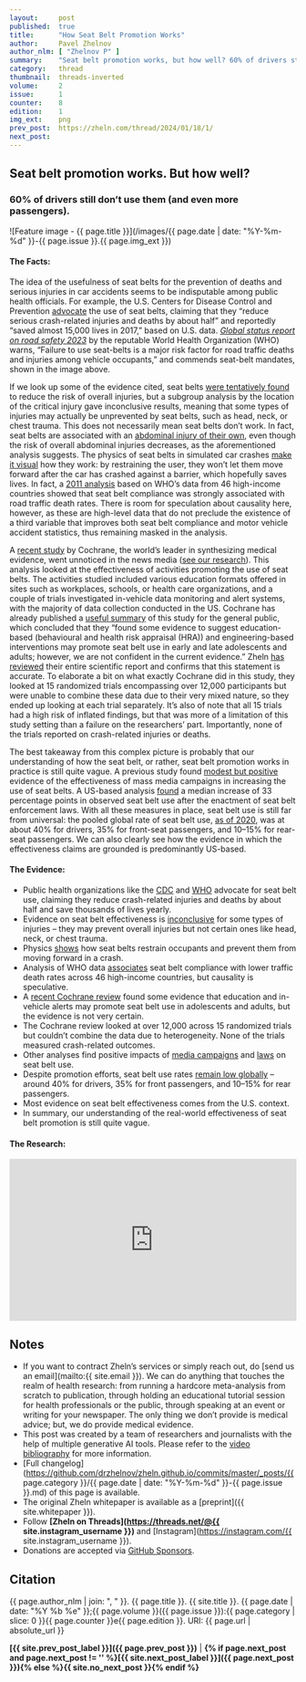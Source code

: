 ```yaml
---
layout:     post
published:  true
title:      "How Seat Belt Promotion Works"
author:     Pavel Zhelnov
author_nlm: [ "Zhelnov P" ]
summary:    "Seat belt promotion works, but how well? 60% of drivers still don’t use them, and even more passengers. We discuss a recent systematic review that looked at the effectiveness of seat belt promotion more closely."
category:   thread
thumbnail:  threads-inverted
volume:     2
issue:      1
counter:    8
edition:    1
img_ext:    png
prev_post:  https://zheln.com/thread/2024/01/18/1/
next_post:  
---
```


## Seat belt promotion works. But how well?

### 60% of drivers still don’t use them (and even more passengers).

![Feature image - {{ page.title }}](/images/{{ page.date | date: "%Y-%m-%d" }}-{{ page.issue }}.{{ page.img_ext }})

#### The Facts:

<!---
Chat title: Seat Belt Interventions: A Systematic Review of Education, Incentives, and Engineering Approaches

Zheln: Summarize the methods and findings of this study. Always preserve confidence intervals and certainty of evidence ratings. If there is a Summary of Findings table, focus your findings summary on it. Write in coherent text, not bullet points.

Claude 2 AI: This Cochrane systematic review analyzed 15 randomized controlled trials with 12,081 participants that evaluated education, engineering, and incentive-based interventions to promote seat belt use. The studies were conducted primarily in the US and recruited participants from various sites like worksites, schools, emergency departments etc.

The key findings were:

- Behavioral education interventions (e.g. motivational interviews, behavioral counseling) may improve seat belt use in adolescents and adults (low certainty evidence). A health risk appraisal intervention also likely improves seat belt use short-term (moderate certainty evidence).
- Engineering interventions like in-vehicle monitoring systems with alerts/feedback may promote seat belt use but the evidence is from only 2 small trials (low certainty evidence).
- None of the trials reported on crash-related injuries or deaths.

The authors conclude that while there is some evidence that education and engineering interventions may promote seat belt use, more high-quality research is needed particularly from low- and middle-income countries. Limitations include reliance on self-reported seat belt use data in most trials and small sample sizes testing engineering interventions. More research on incentives and other intervention types is also needed.
--->

The idea of the usefulness of seat belts for the prevention of deaths and serious injuries in car accidents seems to be indisputable among public health officials. For example, the U.S. Centers for Disease Control and Prevention [advocate](https://www.cdc.gov/transportationsafety/seatbelts/facts.html) the use of seat belts, claiming that they “reduce serious crash-related injuries and deaths by about half” and reportedly “saved almost 15,000 lives in 2017,” based on U.S. data. _[Global status report on road safety 2023](https://www.who.int/publications/i/item/9789240086517)_ by the reputable World Health Organization (WHO) warns, “Failure to use seat-belts is a major risk factor for road traffic deaths and injuries among vehicle occupants,” and commends seat-belt mandates, shown in the image above.

If we look up some of the evidence cited, seat belts [were tentatively found][fouda_mbarga_seatbelt_2018] to reduce the risk of overall injuries, but a subgroup analysis by the location of the critical injury gave inconclusive results, meaning that some types of injuries may actually be unprevented by seat belts, such as head, neck, or chest trauma. This does not necessarily mean seat belts don’t work. In fact, seat belts are associated with an [abdominal injury of their own][pourmand_prevalence_2024], even though the risk of overall abdominal injuries decreases, as the aforementioned analysis suggests. The physics of seat belts in simulated car crashes <i class="fab fa-youtube"></i> [make it visual](https://www.youtube.com/watch?v=9_Af8w2SAT4) how they work: by restraining the user, they won’t let them move forward after the car has crashed against a barrier, which hopefully saves lives. In fact, a [2011 analysis][abbas_seatbelts_2011] based on WHO’s data from 46 high-income countries showed that seat belt compliance was strongly associated with road traffic death rates. There is room for speculation about causality here, however, as these are high-level data that do not preclude the existence of a third variable that improves both seat belt compliance and motor vehicle accident statistics, thus remaining masked in the analysis.

A [recent study][lourens_education_2024] by Cochrane, the world’s leader in synthesizing medical evidence, went unnoticed in the news media ([see our research](#the-research)). This analysis looked at the effectiveness of activities promoting the use of seat belts. The activities studied included various education formats offered in sites such as workplaces, schools, or health care organizations, and a couple of trials investigated in-vehicle data monitoring and alert systems, with the majority of data collection conducted in the US. Cochrane has already published a [useful summary](https://www.cochrane.org/CD011218/INJ_interventions-encourage-use-seat-belts) of this study for the general public, which concluded that they “found some evidence to suggest education-based (behavioural and health risk appraisal (HRA)) and engineering-based interventions may promote seat belt use in early and late adolescents and adults; however, we are not confident in the current evidence.” Zheln [has reviewed](#the-research) their entire scientific report and confirms that this statement is accurate. To elaborate a bit on what exactly Cochrane did in this study, they looked at 15 randomized trials encompassing over 12,000 participants but were unable to combine these data due to their very mixed nature, so they ended up looking at each trial separately. It’s also of note that all 15 trials had a high risk of inflated findings, but that was more of a limitation of this study setting than a failure on the researchers’ part. Importantly, none of the trials reported on crash-related injuries or deaths.

The best takeaway from this complex picture is probably that our understanding of how the seat belt, or rather, seat belt promotion works in practice is still quite vague. A previous study found [modest but positive][akbari_effectiveness_2021] evidence of the effectiveness of mass media campaigns in increasing the use of seat belts. A US-based analysis [found][shults_primary_2004] a median increase of 33 percentage points in observed seat belt use after the enactment of seat belt enforcement laws. With all these measures in place, seat belt use is still far from universal: the pooled global rate of seat belt use, [as of 2020][kargar_prevalence_2023], was at about 40% for drivers, 35% for front-seat passengers, and 10–15% for rear-seat passengers. We can also clearly see how the evidence in which the effectiveness claims are grounded is predominantly US-based.

#### The Evidence:

<!---
Chat title: Seat Belt Use Rates and Evidence in Different Vehicle Seats

Zheln: summarize the above in bullet points

Claude 2 AI:  Here are the key points from the document summarized in bullet points:

- Public health organizations like the CDC and WHO advocate for seat belt use, claiming they reduce crash-related injuries and deaths by about half and saved 15,000 lives in the US in 2017.

- Evidence on seat belt effectiveness is inconclusive for some types of injuries - they may prevent overall injuries but not certain ones like head, neck or chest trauma. 

- Physics shows how seat belts restrain occupants and prevent them from moving forward in a crash.

- Analysis of WHO data associates seat belt compliance with lower traffic death rates across 46 high-income countries, but causality is speculative.  

- A recent Cochrane review found some evidence that education and in-vehicle alerts may promote seat belt use in adolescents and adults, but the evidence is not very confident.

- The Cochrane review looked at 15 small randomized trials but couldn't combine the data due to heterogeneity. None of the trials measured crash-related outcomes.

- Understanding the real-world effectiveness of seat belt promotion is still quite vague. Other analyses find positive impacts of media campaigns and laws on seat belt use.

- Despite promotion efforts, seat belt use rates remain low globally - around 40% for drivers, 35% for front passengers and 10-15% for rear passengers.

- Most evidence on seat belt effectiveness is from the US context.
--->

- Public health organizations like the [CDC](https://www.cdc.gov/transportationsafety/seatbelts/facts.html) and [WHO](https://www.who.int/publications/i/item/9789240086517) advocate for seat belt use, claiming they reduce crash-related injuries and deaths by about half and save thousands of lives yearly.
- Evidence on seat belt effectiveness is [inconclusive][fouda_mbarga_seatbelt_2018] for some types of injuries – they may prevent overall injuries but not certain ones like head, neck, or chest trauma. 
- Physics [shows](https://www.youtube.com/watch?v=9_Af8w2SAT4) how seat belts restrain occupants and prevent them from moving forward in a crash.
- Analysis of WHO data [associates][abbas_seatbelts_2011] seat belt compliance with lower traffic death rates across 46 high-income countries, but causality is speculative.  
- A [recent Cochrane review][lourens_education_2024] found some evidence that education and in-vehicle alerts may promote seat belt use in adolescents and adults, but the evidence is not very certain.
- The Cochrane review looked at over 12,000 across 15 randomized trials but couldn’t combine the data due to heterogeneity. None of the trials measured crash-related outcomes.
- Other analyses find positive impacts of [media campaigns][akbari_effectiveness_2021] and [laws][shults_primary_2004] on seat belt use.
- Despite promotion efforts, seat belt use rates [remain low globally][kargar_prevalence_2023] – around 40% for drivers, 35% for front passengers, and 10–15% for rear passengers.
- Most evidence on seat belt effectiveness comes from the U.S. context.
- In summary, our understanding of the real-world effectiveness of seat belt promotion is still quite vague.

#### The Research:

<div style='position: relative; padding-bottom: 56.25%; width: 100%; display: flex; flex-direction: row; justify-content: center; align-items: center;'><iframe style='top: 0; width: 100%; height: 100% !important; position: absolute' allowtransparency='true' sandbox='allow-same-origin allow-popups allow-top-navigation allow-orientation-lock allow-scripts allow-forms' src='https://www.writeinstone.com/widget/published-ac9f25e9-b221-4125-94e3-cf1259caeb2b?lightmode=false?primary=000000?secondary=5a4e70' frameborder='0' scrolling='no' allow='accelerometer; autoplay; encrypted-media; gyroscope; picture-in-picture' allowfullscreen></iframe></div>

## Notes

- If you want to contract Zheln’s services or simply reach out, do [send us an email](mailto:{{ site.email }}). We can do anything that touches the realm of health research: from running a hardcore meta-analysis from scratch to publication, through holding an educational tutorial session for health professionals or the public, through speaking at an event or writing for your newspaper. The only thing we don’t provide is medical advice; but, we do provide medical evidence.
- This post was created by a team of researchers and journalists with the help of multiple generative AI tools. Please refer to the [video bibliography](#the-research) for more information.
- [Full changelog](https://github.com/drzhelnov/zheln.github.io/commits/master/_posts/{{ page.category }}/{{ page.date | date: "%Y-%m-%d" }}-{{ page.issue }}.md) of this page is available.
- The original Zheln whitepaper is available as a [preprint]({{ site.whitepaper }}).
- Follow **[Zheln on Threads](https://threads.net/@{{ site.instagram_username }})** and [Instagram](https://instagram.com/{{ site.instagram_username }}).
- Donations are accepted via [GitHub Sponsors](https://github.com/sponsors/drzhelnov).

## Citation

{{ page.author_nlm | join: ", " }}. {{ page.title }}. {{ site.title }}. {{ page.date | date: "%Y %b %e" }};{{ page.volume }}({{ page.issue }}):{{ page.category | slice: 0 }}{{ page.counter }}e{{ page.edition }}. URI: {{ page.url | absolute_url }}

**[{{ site.prev_post_label }}]({{ page.prev_post }})** | **{% if page.next_post and page.next_post != '' %}[{{ site.next_post_label }}]({{ page.next_post }}){% else %}{{ site.no_next_post }}{% endif %}**

[lourens_education_2024]: https://doi.org/10.1002/14651858.CD011218.pub2 "Lourens A, Sinclair M, Willems B, Young T. Education, incentive, and engineering-based interventions to promote the use of seat belts. Cochrane Database Syst Rev. 2024 Jan 10;1(1):CD011218. doi: 10.1002/14651858.CD011218.pub2. PMID: 38197528; PMCID: PMC10777455."

[fouda_mbarga_seatbelt_2018]: https://doi.org/10.1186/s12889-018-6280-1 "Fouda Mbarga N, Abubakari AR, Aminde LN, Morgan AR. Seatbelt use and risk of major injuries sustained by vehicle occupants during motor-vehicle crashes: a systematic review and meta-analysis of cohort studies. BMC Public Health. 2018 Dec 29;18(1):1413. doi: 10.1186/s12889-018-6280-1. PMID: 30594164; PMCID: PMC6310927."

[akbari_effectiveness_2021]: https://doi.org/10.1080/15389588.2021.1921168 "Akbari M, Lankarani KB, Tabrizi R, Heydari ST, Vali M, Motevalian SA, Sullman MJM. The effectiveness of mass media campaigns in increasing the use of seat belts: A systematic review. Traffic Inj Prev. 2021;22(7):495-500. doi: 10.1080/15389588.2021.1921168. Epub 2021 Aug 6. PMID: 34355980."

[pourmand_prevalence_2024]: https://doi.org/10.1016/j.ajem.2023.11.058 "Pourmand A, Terrebonne E, Shapovalov V, Kartiko S, AlRemeithi R, Tran QK. Prevalence of intra-abdominal injury among patients with seatbelt signs, a systematic review and meta-analysis. Am J Emerg Med. 2024 Feb;76:199-206. doi: 10.1016/j.ajem.2023.11.058. Epub 2023 Dec 3. PMID: 38086186."

[abbas_seatbelts_2011]: https://doi.org/10.1186/1749-7922-6-18 "Abbas AK, Hefny AF, Abu-Zidan FM. Seatbelts and road traffic collision injuries. World J Emerg Surg. 2011 May 28;6(1):18. doi: 10.1186/1749-7922-6-18. PMID: 21619677; PMCID: PMC3121590."

[shults_primary_2004]: https://doi.org/10.1016/S0001-4575(03)00038-1 "Shults RA, Elder RW, Sleet DA, Thompson RS, Nichols JL. Primary enforcement seat belt laws are effective even in the face of rising belt use rates. Accid Anal Prev. 2004 May;36(3):491-3. doi: 10.1016/S0001-4575(03)00038-1. PMID: 15003594."

[kargar_prevalence_2023]: https://doi.org/10.1186/s42506-023-00139-3 "Kargar S, Ansari-Moghaddam A, Ansari H. The prevalence of seat belt use among drivers and passengers: a systematic review and meta-analysis. J Egypt Public Health Assoc. 2023 Aug 2;98(1):14. doi: 10.1186/s42506-023-00139-3. PMID: 37528241; PMCID: PMC10393920."

